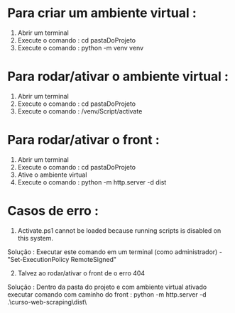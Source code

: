 # Para criar um ambiente virtual :
1. Abrir um terminal
2. Execute o comando : cd pastaDoProjeto
3. Execute o comando : python -m venv venv

# Para rodar/ativar o ambiente virtual : 
1. Abrir um terminal
2. Execute o comando : cd pastaDoProjeto
3. Execute o comando : /venv/Script/activate

# Para rodar/ativar o front :
1. Abrir um terminal
2. Execute o comando : cd pastaDoProjeto
3. Ative o ambiente virtual
4. Execute o comando : python -m http.server -d dist

# Casos de erro :

1. Activate.ps1 cannot be loaded because running scripts is disabled on this system.

Solução : Executar este comando em um terminal (como administrador) -  "Set-ExecutionPolicy RemoteSigned"

2. Talvez ao rodar/ativar o front de o erro 404

Solução : Dentro da pasta do projeto e com ambiente virtual ativado executar comando com caminho do front : python -m http.server -d .\curso-web-scraping\dist\
